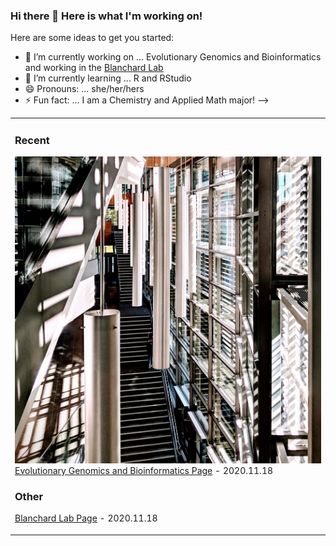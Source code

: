 ### Hi there 👋 Here is what I'm working on!


Here are some ideas to get you started:

- 🔭 I’m currently working on ... Evolutionary Genomics and Bioinformatics and working in the [Blanchard Lab](https://github.com/OurMicrobiome)
- 🌱 I’m currently learning ... R and RStudio
- 😄 Pronouns: ... she/her/hers
- ⚡ Fun fact: ... I am a Chemistry and Applied Math major! 
-->

<table><tr><td valign="top" width="50%">

### Recent
<!-- recent1 starts -->
!["ISB!"](https://github.com/lstas31/lstas31/blob/main/image1.jpg)
[Evolutionary Genomics and Bioinformatics Page](https://github.com/lstas31/genomics-course) - 2020.11.18

### Other
<!-- other1 starts -->
[Blanchard Lab Page](https://github.com/OurMicrobiome) - 2020.11.18
